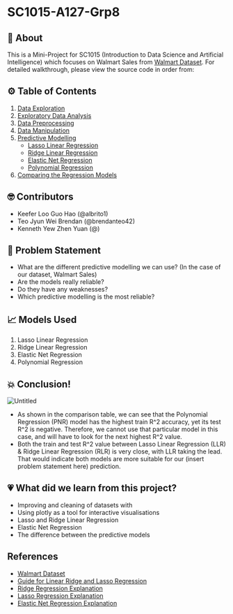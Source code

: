 # SC1015-A127-Grp8

## 🚀 About

This is a Mini-Project for SC1015 (Introduction to Data Science and Artificial Intelligence) which focuses on Walmart Sales from [Walmart Dataset](https://www.kaggle.com/datasets/yasserh/walmart-dataset). For detailed walkthrough, please view the source code in order from:

## ⚙ Table of Contents
1. [Data Exploration](https://github.com/albrito1/SC1015-A127-Grp-0/blob/main/Data_Exploration.ipynb)
2. [Exploratory Data Analysis](https://github.com/albrito1/SC1015-A127-Grp-0/blob/main/Data_Exploration.ipynb)
3. [Data Preprocessing](https://github.com/albrito1/SC1015-A127-Grp-0/blob/main/Data_Preprocessing.ipynb)
4. [Data Manipulation](https://github.com/albrito1/SC1015-A127-Grp-0/blob/main/Data_Manipulation_Predictive_Modelling.ipynb)
5. [Predictive Modelling](https://github.com/albrito1/SC1015-A127-Grp-0/blob/main/Data_Manipulation_Predictive_Modelling.ipynb)
   - [Lasso Linear Regression](https://github.com/albrito1/SC1015-A127-Grp-0/blob/main/Data_Manipulation_Predictive_Modelling.ipynb)
   - [Ridge Linear Regression](https://github.com/albrito1/SC1015-A127-Grp-0/blob/main/Data_Manipulation_Predictive_Modelling.ipynb)
   - [Elastic Net Regression](https://github.com/albrito1/SC1015-A127-Grp-0/blob/main/Data_Manipulation_Predictive_Modelling.ipynb)
   - [Polynomial Regression](https://github.com/albrito1/SC1015-A127-Grp-0/blob/main/Data_Manipulation_Predictive_Modelling.ipynb)
6. [Comparing the Regression Models](https://github.com/albrito1/SC1015-A127-Grp-0/blob/main/Data_Manipulation_Predictive_Modelling.ipynb)
  
## 🤓 Contributors

- Keefer Loo Guo Hao (@albrito1)
- Teo Jyun Wei Brendan (@brendanteo42)
- Kenneth Yew Zhen Yuan (@)

## 🧠 Problem Statement

- What are the different predictive modelling we can use? (In the case of our dataset, Walmart Sales)
- Are the models really reliable? 
- Do they have any weaknesses? 
- Which predictive modelling is the most reliable?

## 📈 Models Used

1. Lasso Linear Regression
2. Ridge Linear Regression
3. Elastic Net Regression
4. Polynomial Regression

## 💥 Conclusion!
![Untitled](https://user-images.githubusercontent.com/130235553/232184402-6acbe379-2783-4229-b3d6-bcfafc6d8bb6.png)
- As shown in the comparison table, we can see that the Polynomial Regression (PNR) model has the highest train R^2 accuracy, yet its test R^2 is negative. Therefore, we cannot use that particular model in this case, and will have to look for the next highest R^2 value.
- Both the train and test R^2 value between Lasso Linear Regression (LLR) & Ridge Linear Regression (RLR) is very close, with LLR taking the lead. That would indicate both models are more suitable for our (insert problem statement here) prediction.


## 💗 What did we learn from this project?

- Improving and cleaning of datasets with
- Using plotly as a tool for interactive visualisations
- Lasso and Ridge Linear Regression
- Elastic Net Regression
- The difference between the predictive models

## References

- [Walmart Dataset](https://www.kaggle.com/datasets/yasserh/walmart-dataset)
- [Guide for Linear Ridge and Lasso Regression](https://www.analyticsvidhya.com/blog/2017/06/a-comprehensive-guide-for-linear-ridge-and-lasso-regression)
- [Ridge Regression Explanation](https://www.youtube.com/watch?v=Q81RR3yKn30&ab_channel=StatQuestwithJoshStarmer)
- [Lasso Regression Explanation](https://www.youtube.com/watch?v=NGf0voTMlcs&ab_channel=StatQuestwithJoshStarmer)
- [Elastic Net Regression Explanation](https://www.youtube.com/watch?v=1dKRdX9bfIo&t=253s&ab_channel=StatQuestwithJoshStarmer)

